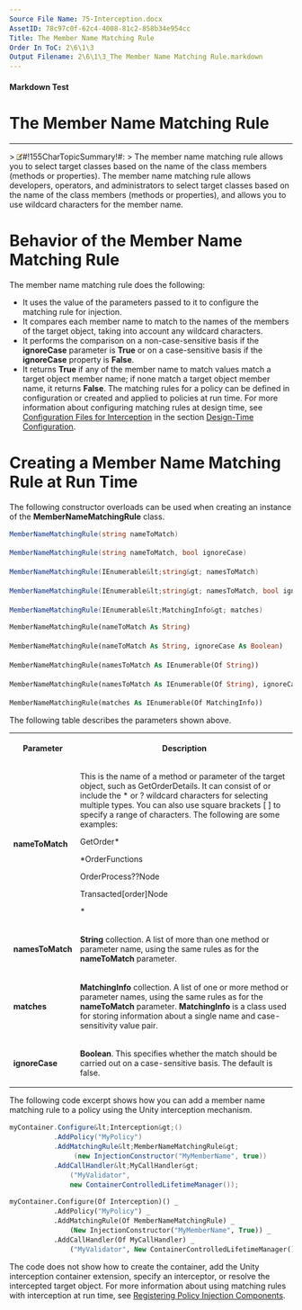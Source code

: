 ```yaml
---
Source File Name: 75-Interception.docx
AssetID: 78c97c0f-62c4-4008-81c2-858b34e954cc
Title: The Member Name Matching Rule
Order In ToC: 2\6\1\3
Output Filename: 2\6\1\3_The Member Name Matching Rule.markdown
---
```


#### Markdown Test ####
# The Member Name Matching Rule #
----------


&gt; ![](images/note.gif)#!155CharTopicSummary!#:
&gt; 
The member name matching rule allows you to select target classes based on the name of the class members (methods or properties).
The member name matching rule allows developers, operators, and administrators to select target classes based on the name of the class members (methods or properties), and allows you to use wildcard characters for the member name.  

# Behavior of the Member Name Matching Rule #
The member name matching rule does the following:  
+ It uses the value of the parameters passed to it to configure the matching rule for injection.
+ It compares each member name to match to the names of the members of the target object, taking into account any wildcard characters.
+ It performs the comparison on a non-case-sensitive basis if the **ignoreCase** parameter is **True** or on a case-sensitive basis if the **ignoreCase** property is **False**. 
+ It returns **True** if any of the member name to match values match a target object member name; if none match a target object member name, it returns **False**.
The matching rules for a policy can be defined in configuration or created and applied to policies at run time. For more information about configuring matching rules at design time, see [Configuration Files for Interception](test-markdown_af2f3726-4a3e-4e31-8f97-ebca0db3d907.html) in the section [Design-Time Configuration](test-markdown_d084d31d-6894-4cd3-ab6b-40f7a69899b2.html).  

# Creating a Member Name Matching Rule at Run Time #
The following constructor overloads can be used when creating an instance of the **MemberNameMatchingRule** class.  

```csharp
MemberNameMatchingRule(string nameToMatch)

MemberNameMatchingRule(string nameToMatch, bool ignoreCase)

MemberNameMatchingRule(IEnumerable&lt;string&gt; namesToMatch)

MemberNameMatchingRule(IEnumerable&lt;string&gt; namesToMatch, bool ignoreCase)

MemberNameMatchingRule(IEnumerable&lt;MatchingInfo&gt; matches)
```


```vb
MemberNameMatchingRule(nameToMatch As String)

MemberNameMatchingRule(nameToMatch As String, ignoreCase As Boolean)

MemberNameMatchingRule(namesToMatch As IEnumerable(Of String))

MemberNameMatchingRule(namesToMatch As IEnumerable(Of String), ignoreCase As Boolean)

MemberNameMatchingRule(matches As IEnumerable(Of MatchingInfo))
```

The following table describes the parameters shown above.  
<table xmlns:xlink="http://www.w3.org/1999/xlink"><tr><th><p>Parameter</p></th><th><p>Description</p></th></tr><tr><td><p><b>nameToMatch</b></p></td><td><p>This is the name of a method or parameter of the target object, such as GetOrderDetails. It can consist of or include the * or ? wildcard characters for selecting multiple types. You can also use square brackets [ ] to specify a range of characters. The following are some examples:</p><p>GetOrder*</p><p>*OrderFunctions</p><p>OrderProcess??Node</p><p>Transacted[order]Node</p><p>*</p></td></tr><tr><td><p><b>namesToMatch</b></p></td><td><p><b>String </b>collection. A list of more than one method or parameter name, using the same rules as for the <b>nameToMatch</b> parameter.</p></td></tr><tr><td><p><b>matches</b></p></td><td><p><b>MatchingInfo </b>collection. A list of one or more method or parameter names, using the same rules as for the <b>nameToMatch</b> parameter. <b>MatchingInfo</b> is a class used for storing information about a single name and case-sensitivity value pair.</p></td></tr><tr><td><p><b>ignoreCase</b></p></td><td><p><b>Boolean</b>. This specifies whether the match should be carried out on a case-sensitive basis. The default is false.</p></td></tr></table>
The following code excerpt shows how you can add a member name matching rule to a policy using the Unity interception mechanism.  

```csharp
myContainer.Configure&lt;Interception&gt;()
           .AddPolicy("MyPolicy")
           .AddMatchingRule&lt;MemberNameMatchingRule&gt;
                (new InjectionConstructor("MyMemberName", true))
           .AddCallHandler&lt;MyCallHandler&gt;
               ("MyValidator", 
               new ContainerControlledLifetimeManager());
```


```vb
myContainer.Configure(Of Interception)() _
           .AddPolicy("MyPolicy") _
           .AddMatchingRule(Of MemberNameMatchingRule) _
               (New InjectionConstructor("MyMemberName", True)) _
           .AddCallHandler(Of MyCallHandler) _
               ("MyValidator", New ContainerControlledLifetimeManager())

```

The code does not show how to create the container, add the Unity interception container extension, specify an interceptor, or resolve the intercepted target object. For more information about using matching rules with interception at run time, see [Registering Policy Injection Components](test-markdown_2090aa6d-38c7-4527-a211-aa4fa966e855.html).  

